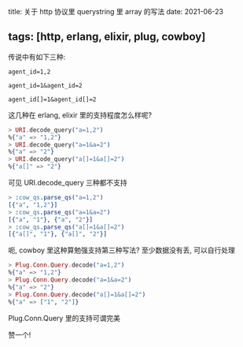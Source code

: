title: 关于 http 协议里 querystring 里 array 的写法
date: 2021-06-23

tags: [http, erlang, elixir, plug, cowboy]
---

传说中有如下三种:

```
agent_id=1,2

agent_id=1&agent_id=2 

agent_id[]=1&agent_id[]=2
```

这几种在 erlang, elixir 里的支持程度怎么样呢?

<!--more-->

```elixir
> URI.decode_query("a=1,2")
%{"a" => "1,2"}
> URI.decode_query("a=1&a=2")
%{"a" => "2"}
> URI.decode_query("a[]=1&a[]=2")
%{"a[]" => "2"}
```

可见 URI.decode_query 三种都不支持

```erlang
> :cow_qs.parse_qs("a=1,2")
[{"a", "1,2"}]
> :cow_qs.parse_qs("a=1&a=2")
[{"a", "1"}, {"a", "2"}]
> :cow_qs.parse_qs("a[]=1&a[]=2")
[{"a[]", "1"}, {"a[]", "2"}]
```

呃, cowboy 里这种算勉强支持第三种写法? 至少数据没有丢, 可以自行处理 

```elixir
> Plug.Conn.Query.decode("a=1,2")
%{"a" => "1,2"}
> Plug.Conn.Query.decode("a=1&a=2")
%{"a" => "2"}
> Plug.Conn.Query.decode("a[]=1&a[]=2")
%{"a" => ["1", "2"]}
```

Plug.Conn.Query 里的支持可谓完美

赞一个!

